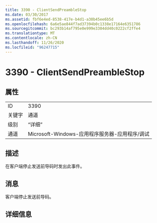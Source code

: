 ```yaml
---
title: 3390 - ClientSendPreambleStop
ms.date: 03/30/2017
ms.assetid: fbf6e4ed-8538-417e-b4d1-a30b45ee6b5d
ms.openlocfilehash: 6a6e5ae844f7ad37394b0c1338e17164e6351786
ms.sourcegitcommit: bc293b14af795e0e999e3304dd40c0222cf2ffe4
ms.translationtype: MT
ms.contentlocale: zh-CN
ms.lasthandoff: 11/26/2020
ms.locfileid: "96247715"
---
```

# <a name="3390---clientsendpreamblestop"></a>3390 - ClientSendPreambleStop

## <a name="properties"></a>属性  
  
|||  
|-|-|  
|ID|3390|  
|关键字|通道|  
|级别|“详细”|  
|通道|Microsoft-Windows-应用程序服务器-应用程序/调试|  
  
## <a name="description"></a>描述  

 在客户端停止发送前导码时发出此事件。  
  
## <a name="message"></a>消息  

 客户端停止发送前导码。  
  
## <a name="details"></a>详细信息
